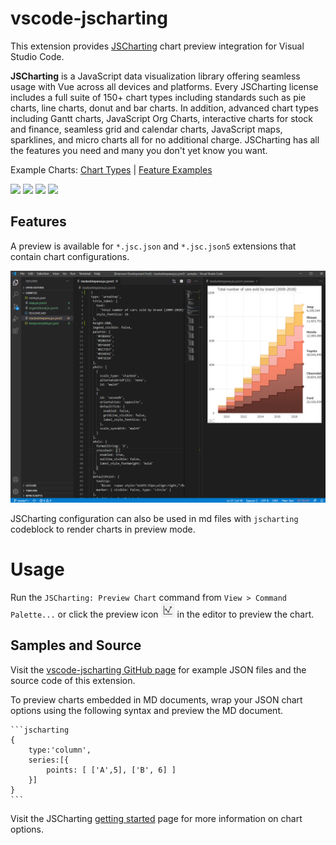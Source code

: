 # vscode-jscharting

This extension provides [JSCharting](https://jscharting.com/) chart preview integration for Visual Studio Code.

**JSCharting** is a JavaScript data visualization library offering seamless usage with Vue across all devices and platforms. Every JSCharting license includes a full suite of 150+ chart types including standards such as pie charts, line charts, donut and bar charts. In addition, advanced chart types including Gantt charts, JavaScript Org Charts, interactive charts for stock and finance, seamless grid and calendar charts, JavaScript maps, sparklines, and micro charts all for no additional charge. JSCharting has all the features you need and many you don't yet know you want.


Example Charts: 
[Chart Types](https://jscharting.com/examples/chart-types/)
| [Feature Examples](https://jscharting.com/examples/chart-features/)

[<img src="https://jscharting.com/images/thumbs/Javascript_StackedSalesBars_Chart.png" width="210">](https://jscharting.com/examples/chart-types/bar/ "Bar Charts")
[<img src="https://jscharting.com/images/thumbs/Javascript_UncertaintyFanChart_Chart.png" width="210">](https://jscharting.com/examples/chart-types/area/ "Area Charts")
[<img src="https://jscharting.com/images/thumbs/Javascript_MapWithPies_Chart.png" width="210">](https://jscharting.com/examples/chart-types/geographic-map/ "Mapping")
[<img src="https://jscharting.com/images/thumbs/Javascript_GanttMilestones_Chart.png" width="210">](https://jscharting.com/examples/chart-types/gantt/ "Gantt Charts")

## Features

A preview is available for `*.jsc.json` and `*.jsc.json5` extensions that contain chart configurations. 

![JSON5 Preivew](images/json5preview.png
"Chart Preview")

JSCharting configuration can also be used in md files with `jscharting` codeblock to render charts in preview mode.

# Usage

Run the `JSCharting: Preview Chart` command from `View > Command Palette...` or click the preview icon ![JSON5 Preivew](images/preview_icon.png) in the editor to preview the chart.

## Samples and Source 

Visit the [vscode-jscharting GitHub page](https://github.com/jscharting/vscode-jscharting) for example JSON files and the source code of this extension.  

To preview charts embedded in MD documents, wrap your JSON chart options using the following syntax and preview the MD document.

~~~
```jscharting
{ 
    type:'column',
    series:[{
        points: [ ['A',5], ['B', 6] ]   
    }]
}
```

~~~

Visit the JSCharting [getting started](https://jscharting.com/tutorials/creating-js-charts/) page for more information on chart options.
